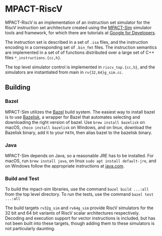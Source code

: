 # MPACT-RiscV

MPACT-RiscV is an implementation of an instruction set simulator for the RiscV
instruction set architecture created using the
[MPACT-Sim](https://github.com/google/mpact-sim) simulator tools and framework,
for which there are tutorials at
[Google for Developers](https://developers.google.com/mpact-sim).

The instruction set is described in a set of `.isa` files, and the instruction
encoding in a corresponding set of `.bin_fmt` files. The instruction semantics
are implemented in a set of of functions distributed over a large set of C++
files `*_instructions.{cc,h}`.

The top level simulator control is implemented in `riscv_top.{cc,h}`, and the
simulators are instantiated from main in `rv{32,64}g_sim.cc`.

## Building

### Bazel

MPACT-Sim utilizes the [Bazel](https://bazel.build/) build system. The easiest
way to install bazel is to use
[Bazelisk](https://github.com/bazelbuild/bazelisk), a wrapper for Bazel that
automates selecting and downloading the right version of bazel. Use `brew
install bazelisk` on macOS, `choco install bazelisk` on Windows, and on linux,
download the Bazelisk binary, add it to your `PATH`, then alias bazel to the
bazelisk binary.

### Java

MPACT-Sim depends on Java, so a reasonable JRE has to be installed. For macOS,
run `brew install java`, on linux `sudo apt install default-jre`, and on Windows
follow the appropriate instructions at [java.com](https://java.com).

### Build and Test

To build the mpact-sim libraries, use the command `bazel build ...:all` from the
top level directory. To run the tests, use the command `bazel test ...:all`

The build targets `rv32g_sim` and `rv64g_sim` provide RiscV simulators for the
32 bit and 64 bit variants of RiscV scalar architectures respectively. Decoding
and execution support for vector instructions is included, but has not been
built into these targets, though adding them to these simulators is not
particularly daunting.
